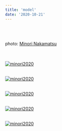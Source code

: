 ```yaml
---
title: 'model'
date: '2020-10-21'
---
```

<br>
<br>

photo: [Minori Nakamatsu](https://www.instagram.com/ironim_31)
<br>
<br>
<br>

[![minori2020](/images/minori2020/minori2020_1.jpg)](https://www.instagram.com/pokaryosy)
<br>
<br>

[![minori2020](/images/minori2020/minori2020_2.jpg)](https://www.instagram.com/pokaryosy)
<br>
<br>

[![minori2020](/images/minori2020/minori2020_3.jpg)](https://www.instagram.com/pokaryosy)
<br>
<br>

[![minori2020](/images/minori2020/minori2020_4.jpg)](https://www.instagram.com/pokaryosy)
<br>
<br>

[![minori2020](/images/minori2020/minori2020_5.jpg)](https://www.instagram.com/pokaryosy)
<br>
<br>




<br>
<br>
<!-- 
#h1
##h2
###h3
####h4
#####h5
######h6
- brabra is list
**bold text**
_Italic_ or *Italic*

-->

<center>
© 2021 YOSY POKARI
</center>
<br>